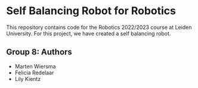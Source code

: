 
# Self Balancing Robot for Robotics

This repository contains code for the Robotics 2022/2023 course at Leiden University. For this project, we have created a self balancing robot. 




## Group 8: Authors

  - Marten Wiersma
  - Felicia Redelaar
  - Lily Kientz
